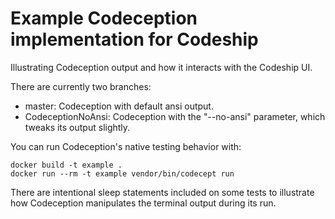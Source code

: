 # Example Codeception implementation for Codeship

Illustrating Codeception output and how it interacts with the Codeship UI.

There are currently two branches:

* master: Codeception with default ansi output.
* CodeceptionNoAnsi: Codeception with the "--no-ansi" parameter, which tweaks its output slightly.

You can run Codeception's native testing behavior with:

```
docker build -t example .
docker run --rm -t example vendor/bin/codecept run
```

There are intentional sleep statements included on some tests to illustrate how Codeception manipulates the terminal output during its run.
